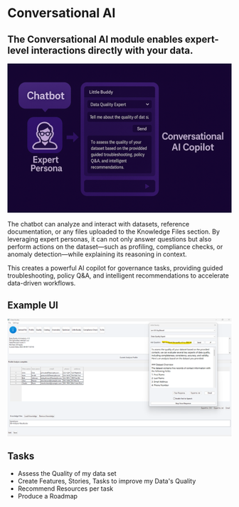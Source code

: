 # Conversational AI

## The **Conversational AI** module enables expert-level interactions directly with your data. 

![Conversational AI Illustration](../_assets/conversational-ai-illustration.png)

The chatbot can analyze and interact with datasets, reference documentation, or any files uploaded to the Knowledge Files section. By leveraging expert personas, it can not only answer questions but also perform actions on the dataset—such as profiling, compliance checks, or anomaly detection—while explaining its reasoning in context.

This creates a powerful AI copilot for governance tasks, providing guided troubleshooting, policy Q&A, and intelligent recommendations to accelerate data-driven workflows.

## Example UI

![Conversational AI UI Screenshot](../_assets/conversationalAI.png)



## Tasks
- Assess the Quality of my data set 
- Create Features, Stories, Tasks to improve my Data's Quality 
- Recommend Resources per task
- Produce a Roadmap 


